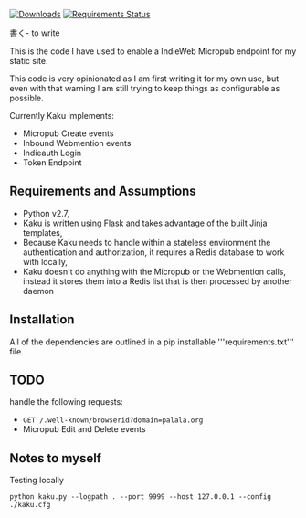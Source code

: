 [![Downloads](https://img.shields.io/pypi/v/kaku.svg)](https://pypi.python.org/pypi/kaku/)
[![Requirements Status](https://requires.io/github/bear/kaku/requirements.svg?branch=master)](https://requires.io/github/bear/kaku/requirements/?branch=master)

書く- to write

This is the code I have used to enable a IndieWeb Micropub endpoint for my static site.

This code is very opinionated as I am first writing it for my own use, but even with that warning I am still trying to keep things as configurable as possible.

Currently Kaku implements:
- Micropub Create events
- Inbound Webmention events
- Indieauth Login
- Token Endpoint

## Requirements and Assumptions
- Python v2.7,
- Kaku is written using Flask and takes advantage of the built Jinja templates,
- Because Kaku needs to handle within a stateless environment the authentication and authorization, it requires a Redis database to work with locally,
- Kaku doesn't do anything with the Micropub or the Webmention calls, instead it stores them into a Redis list that is then processed by another daemon

## Installation
All of the dependencies are outlined in a pip installable '''requirements.txt''' file.

## TODO
handle the following requests:

- ```GET /.well-known/browserid?domain=palala.org```
- Micropub Edit and Delete events

## Notes to myself
Testing locally

    python kaku.py --logpath . --port 9999 --host 127.0.0.1 --config ./kaku.cfg
